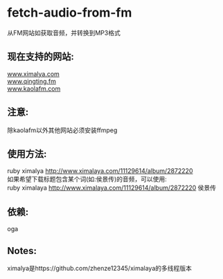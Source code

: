 # fetch-audio-from-fm
从FM网站如获取音频，并转换到MP3格式

现在支持的网站:
------
www.ximalya.com  
www.qingting.fm  
www.kaolafm.com  

注意:
------
除kaolafm以外其他网站必须安装ffmpeg

使用方法:
------
ruby ximalya http://www.ximalaya.com/11129614/album/2872220  
如果希望下载标题包含某个词(如:侯景传)的音频，可以使用:  
ruby ximalaya http://www.ximalaya.com/11129614/album/2872220 侯景传

依赖:
------
oga

Notes:
------
ximalya是https://github.com/zhenze12345/ximalaya的多线程版本

